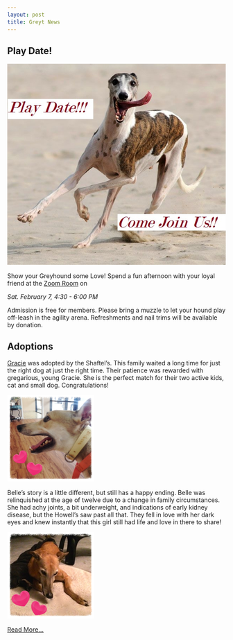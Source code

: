 ```yaml
---
layout: post
title: Greyt News
---
```


## Play Date!

![Play Date](/img/play-date.jpg)

Show your Greyhound some Love!  Spend a fun afternoon with your loyal friend at the
[Zoom Room](http://www.zoomroomonline.com/austin-dog-training.html)
on

_Sat. February 7, 4:30 - 6:00 PM_

Admission is free for members.  Please bring a muzzle to let your hound play off-leash in the
agility arena.  Refreshments and nail trims will be available by donation.

## Adoptions

[Gracie](http://gpa-centex.org/greyhounds/gracie/) was adopted by the Shaftel’s.  This family
waited a long time for just the right dog at just the right time.  Their patience was rewarded
with gregarious, young Gracie.  She is the perfect match for their two active kids, cat and
small dog.  Congratulations!

![Gracie](/img/gracie-news.png)

Belle’s story is a little different, but still has a happy ending.  Belle was
relinquished at the age of twelve due to a change in family circumstances.  She had achy
joints, a bit underweight, and indications of early kidney disease, but the Howell’s saw past
all that.  They fell in love with her dark eyes and knew instantly that this girl still had
life and love in there to share!

![Belle](/img/belle-news.png)

[Read More...](http://us6.campaign-archive2.com/?u=ce82f17bc088ab9ad887edb8d&id=ba9dc5d976&e=b3db65c45d)
